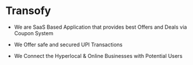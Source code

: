 # Transofy

* We are SaaS Based Application that provides best Offers and Deals via Coupon System

* We Offer safe and secured UPI Transactions

* We Connect the Hyperlocal & Online Businesses with Potential Users

